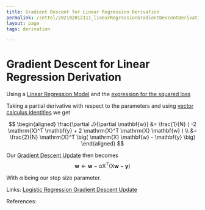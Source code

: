 ```yaml
---
title: Gradient Descent for Linear Regression Derivation
permalink: /zettel/202102012111_linearRegressionGradientDescentDerivation
layout: page
tags: derivation

---
```

# Gradient Descent for Linear Regression Derivation

Using a [Linear Regression Model](202103141139_linearRegressionModel) and the 
[expression for the squared loss](202103141145_linearRegressionSquaredLossMatrix)

Taking a partial derivative with respect to the parameters and using [vector calculus identities](202101161942_vectorCalculusResults) we get

$$
\begin{aligned}
\frac{\partial J}{\partial \mathbf{w}} &= \frac{1}{N} ( -2 \mathrm{X}^T \mathbf{y} + 2 \mathrm{X}^T \mathrm{X} \mathbf{w} ) \\
&= \frac{2}{N} \mathrm{X}^T \big( \mathrm{X} \mathbf{w} - \mathbf{y} \big)
\end{aligned}
$$

Our [Gradient Descent Update](202103282312_gradientDescentUpdate) then becomes 
$$
\mathbf{w} \leftarrow \mathbf{w} - \alpha \mathrm{X}^T \big( \mathrm{X} \mathbf{w} - \mathbf{y} \big)
$$

With $\alpha$ being our step size parameter.

Links: [Logistic Regression Gradient Descent Update](202103282246_logisticRegressionGradientDescentStepDerivation)

References: 

